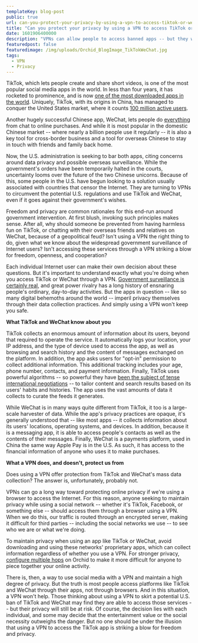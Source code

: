 ```yaml
---
templateKey: blog-post
public: true
url: can-you-protect-your-privacy-by-using-a-vpn-to-access-tiktok-or-wechat
title: "Can you protect your privacy by using a VPN to access TikTok or WeChat?"
date: 1601906400000
description: "VPNs can allow people to access banned apps -- but they won’t protect you from those apps’ mass data collection"
featuredpost: false
featuredimage: /img/uploads/Orchid_BlogImage_TikTokWeChat.jpg
tags:
  - VPN
  - Privacy
---
```

TikTok, which lets people create and share short videos, is one of the most popular social media apps in the world. In less than four years, it has rocketed to prominence, and is now [one of the most downloaded apps in the world](https://www.digitalinformationworld.com/2020/05/the-top-10-most-downloaded-apps-worldwide-in-the-past-month-includes-some-unusual-entries.html#:~:text=After%20ZOOM%20and%20TikTok%2C%20the,%2C%20Google%20Meet%2C%20and%20Netflix.). Uniquely, TikTok, with its origins in China, has managed to conquer the United States market, where it counts [100 million active users](https://www.searchenginejournal.com/tiktok-shares-total-number-of-us-users-for-the-first-time/378844/#:~:text=100%20Million%20Active%20Users,grown%20800%25%20since%20January%202018.).

Another hugely successful Chinese app, WeChat, lets people do [everything](https://qpsoftware.net/blog/all-wechat-features-2020) from chat to online purchases. And while it is most popular in the domestic Chinese market -- where nearly a billion people use it regularly -- it is also a key tool for cross-border business and a tool for overseas Chinese to stay in touch with friends and family back home.

Now, the U.S. administration is seeking to bar both apps, citing concerns around data privacy and possible overseas surveillance. While the government's orders have been temporarily halted in the courts, uncertainty looms over the future of the two Chinese unicorns. Because of this, some people in the U.S. have begun looking to a solution usually associated with countries that censor the Internet. They are turning to VPNs to circumvent the potential U.S. regulations and use TikTok and WeChat, even if it goes against their government's wishes.

Freedom and privacy are common rationales for this end-run around government intervention. At first blush, invoking such principles makes sense. After all, why should someone be prevented from having harmless fun on TikTok, or chatting with their overseas friends and relatives on WeChat, because of a geopolitical feud? Isn't using a VPN the right thing to do, given what we know about the widespread government surveillance of Internet users? Isn't accessing these services through a VPN striking a blow for freedom, openness, and cooperation?

Each individual Internet user can make their own decision about these questions. But it's important to understand exactly what you're doing when you access TikTok or WeChat through a VPN. [Government surveillance is certainly real](https://en.wikipedia.org/wiki/List_of_government_mass_surveillance_projects), and great power rivalry has a long history of ensnaring people's ordinary, day-to-day activities. But the apps in question -- like so many digital behemoths around the world -- imperil privacy themselves through their data collection practices. And simply using a VPN won't keep you safe.

**What TikTok and WeChat know about you**

TikTok collects an enormous amount of information about its users, beyond that required to operate the service. It automatically logs your location, your IP address, and the type of device used to access the app, as well as browsing and search history and the content of messages exchanged on the platform. In addition, the app asks users for "opt-in" permission to collect additional information. This additional tracking includes your age, phone number, contacts, and payment information. Finally, TikTok uses powerful algorithms -- so powerful they have [been the subject of tense international negotiations](https://www.wsj.com/articles/tiktok-deal-talks-are-snarled-over-fate-of-apps-algorithms-11598995674) -- to tailor content and search results based on its users' habits and histories. The app uses the vast amounts of data it collects to curate the feeds it generates.

While WeChat is in many ways quite different from TikTok, it too is a large-scale harvester of data. While the app's privacy practices are opaque, it's generally understood that -- like most apps -- it collects information about its users' locations, operating systems, and devices. In addition, because it is a messaging app, it is able to access people's contacts as well as the contents of their messages. Finally, WeChat is a payments platform, used in China the same way Apple Pay is in the U.S. As such, it has access to the financial information of anyone who uses it to make purchases.

**What a VPN does, and doesn't, protect us from**

Does using a VPN offer protection from TikTok and WeChat's mass data collection? The answer is, unfortunately, probably not.

VPNs can go a long way toward protecting online privacy if we're using a browser to access the Internet. For this reason, anyone seeking to maintain privacy while using a social network -- whether it's TikTok, Facebook, or something else -- should access them through a browser using a VPN. When we do this, our traffic is routed through an encrypted server, making it difficult for third parties -- including the social networks we use -- to see who we are or what we're doing.

To maintain privacy when using an app like TikTok or WeChat, avoid downloading and using these networks' proprietary apps, which can collect information regardless of whether you use a VPN. For stronger privacy, [configure multiple hops](/what-is-a-hop/) on Orchid to make it more difficult for anyone to piece together your online activity.

There is, then, a way to use social media with a VPN and maintain a high degree of privacy. But the truth is most people access platforms like TikTok and WeChat through their apps, not through browsers. And in this situation, a VPN won't help. Those thinking about using a VPN to skirt a potential U.S. ban of TikTok and WeChat may find they are able to access those services -- but their privacy will still be at risk. Of course, the decision lies with each individual, and some may decide that the entertainment value or the social necessity outweighs the danger. But no one should be under the illusion that using a VPN to access the TikTok app is striking a blow for freedom and privacy.